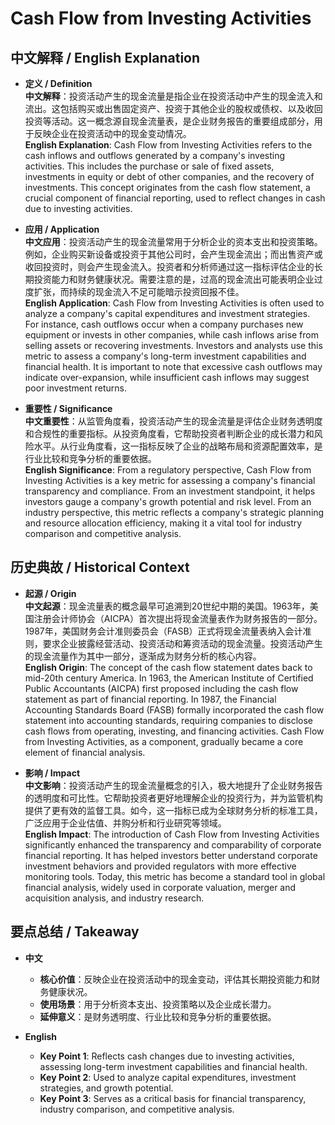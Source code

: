 # Cash Flow from Investing Activities

## 中文解释 / English Explanation

* **定义 / Definition**  
  **中文解释**：投资活动产生的现金流量是指企业在投资活动中产生的现金流入和流出。这包括购买或出售固定资产、投资于其他企业的股权或债权、以及收回投资等活动。这一概念源自现金流量表，是企业财务报告的重要组成部分，用于反映企业在投资活动中的现金变动情况。  
  **English Explanation**: Cash Flow from Investing Activities refers to the cash inflows and outflows generated by a company's investing activities. This includes the purchase or sale of fixed assets, investments in equity or debt of other companies, and the recovery of investments. This concept originates from the cash flow statement, a crucial component of financial reporting, used to reflect changes in cash due to investing activities.

* **应用 / Application**  
  **中文应用**：投资活动产生的现金流量常用于分析企业的资本支出和投资策略。例如，企业购买新设备或投资于其他公司时，会产生现金流出；而出售资产或收回投资时，则会产生现金流入。投资者和分析师通过这一指标评估企业的长期投资能力和财务健康状况。需要注意的是，过高的现金流出可能表明企业过度扩张，而持续的现金流入不足可能暗示投资回报不佳。  
  **English Application**: Cash Flow from Investing Activities is often used to analyze a company's capital expenditures and investment strategies. For instance, cash outflows occur when a company purchases new equipment or invests in other companies, while cash inflows arise from selling assets or recovering investments. Investors and analysts use this metric to assess a company's long-term investment capabilities and financial health. It is important to note that excessive cash outflows may indicate over-expansion, while insufficient cash inflows may suggest poor investment returns.

* **重要性 / Significance**  
  **中文重要性**：从监管角度看，投资活动产生的现金流量是评估企业财务透明度和合规性的重要指标。从投资角度看，它帮助投资者判断企业的成长潜力和风险水平。从行业角度看，这一指标反映了企业的战略布局和资源配置效率，是行业比较和竞争分析的重要依据。  
  **English Significance**: From a regulatory perspective, Cash Flow from Investing Activities is a key metric for assessing a company's financial transparency and compliance. From an investment standpoint, it helps investors gauge a company's growth potential and risk level. From an industry perspective, this metric reflects a company's strategic planning and resource allocation efficiency, making it a vital tool for industry comparison and competitive analysis.

## 历史典故 / Historical Context

* **起源 / Origin**  
  **中文起源**：现金流量表的概念最早可追溯到20世纪中期的美国。1963年，美国注册会计师协会（AICPA）首次提出将现金流量表作为财务报告的一部分。1987年，美国财务会计准则委员会（FASB）正式将现金流量表纳入会计准则，要求企业披露经营活动、投资活动和筹资活动的现金流量。投资活动产生的现金流量作为其中一部分，逐渐成为财务分析的核心内容。  
  **English Origin**: The concept of the cash flow statement dates back to mid-20th century America. In 1963, the American Institute of Certified Public Accountants (AICPA) first proposed including the cash flow statement as part of financial reporting. In 1987, the Financial Accounting Standards Board (FASB) formally incorporated the cash flow statement into accounting standards, requiring companies to disclose cash flows from operating, investing, and financing activities. Cash Flow from Investing Activities, as a component, gradually became a core element of financial analysis.

* **影响 / Impact**  
  **中文影响**：投资活动产生的现金流量概念的引入，极大地提升了企业财务报告的透明度和可比性。它帮助投资者更好地理解企业的投资行为，并为监管机构提供了更有效的监督工具。如今，这一指标已成为全球财务分析的标准工具，广泛应用于企业估值、并购分析和行业研究等领域。  
  **English Impact**: The introduction of Cash Flow from Investing Activities significantly enhanced the transparency and comparability of corporate financial reporting. It has helped investors better understand corporate investment behaviors and provided regulators with more effective monitoring tools. Today, this metric has become a standard tool in global financial analysis, widely used in corporate valuation, merger and acquisition analysis, and industry research.

## 要点总结 / Takeaway

* **中文**  
  - **核心价值**：反映企业在投资活动中的现金变动，评估其长期投资能力和财务健康状况。  
  - **使用场景**：用于分析资本支出、投资策略以及企业成长潜力。  
  - **延伸意义**：是财务透明度、行业比较和竞争分析的重要依据。  

* **English**  
  - **Key Point 1**: Reflects cash changes due to investing activities, assessing long-term investment capabilities and financial health.  
  - **Key Point 2**: Used to analyze capital expenditures, investment strategies, and growth potential.  
  - **Key Point 3**: Serves as a critical basis for financial transparency, industry comparison, and competitive analysis.